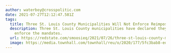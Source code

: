 ```yaml
---
author: waterboy@crosspolitic.com
date: 2021-07-27T12:12:47.581Z
tags:
  title: Three St. Louis County Municipalities Will Not Enforce Reimposed Mask Mandate
  description: Three St. Louis County municipalities have declared they will not
    enforce the mandates.
  url: https://redstate.com/smoosieq/2021/07/26/three-st-louis-county-municipalities-will-not-enforce-reimposed-mask-mandate-n416873
  image: https://media.townhall.com/townhall/reu/o/2020/177/5fc3bab8-ed4c-4f81-ab44-5133fded8457-1110x740.png
---
```

